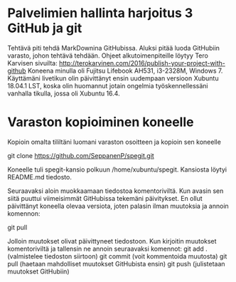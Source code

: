 # Palvelimien hallinta harjoitus 3 GitHub ja git
Tehtävä piti tehdä MarkDownina GitHubissa. Aluksi pitää luoda GitHubiin varasto, johon tehtävä tehdään. Ohjeet alkutoimenpiteille löytyy Tero Karvisen sivuilta:
http://terokarvinen.com/2016/publish-your-project-with-github
Koneena minulla oli Fujitsu Lifebook  AH531, i3-2328M, Windows 7. Käyttämäni livetikun olin päivittänyt ensin uudempaan versioon Xubuntu 18.04.1 LST, koska olin huomannut jotain ongelmia työskennellessäni vanhalla tikulla, jossa oli Xubuntu 16.4.

# Varaston kopioiminen koneelle
Kopioin omalta tililtäni luomani varaston osoitteen ja kopioin sen koneelle

 git clone https://github.com/SeppanenP/spegit.git

Koneelle tuli spegit-kansio polkuun /home/xubuntu/spegit. Kansiosta löytyi README.md tiedosto.

Seuraavaksi aloin muokkaamaan tiedostoa komentoriviltä. Kun avasin sen siitä puuttui viimeisimmät GitHubissa tekemäni päivitykset. En ollut päivittänyt koneella olevaa versiota, joten palasin ilman muutoksia ja annoin komennon:

 git pull

Jolloin muutokset olivat päivittyneet tiedostoon. Kun kirjoitin muutokset komentoriviltä ja tallensin ne annoin seuraavaksi komennot:
 git add . (valmistelee tiedoston siirtoon)
 git commit (voit kommentoida muutosta)
 git pull (haetaan mahdolliset muutokset GitHubista ensin)
 git push (julistetaan muutokset GitHubiin)
